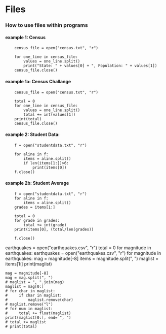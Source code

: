 # Files
### How to use files within programs

#### example 1: Census
        census_file = open("census.txt", "r")

        for one_line in census_file:
            values = one_line.split()
            print("State: " + values[0] + ", Population: " + values[1])
        census_file.close()
#### example 1a: Census Challange
        census_file = open("census.txt", "r")

        total = 0
        for one_line in census_file:
            values = one_line.split()
            total += int(values[1])
        print(total)
        census_file.close()

#### example 2: Student Data:
        f = open("studentdata.txt", "r")

        for aline in f:
            items = aline.split()
            if len(items[1:])>6:
                print(items[0])
        f.close()

#### example 2b: Student Average
        f = open("studentdata.txt", "r")
        for aline in f:
            items = aline.split()
        grades = items[1:]
        
        total = 0
        for grade in grades:
            total += int(grade)
        print(items[0], (total/len(grades))

        f.close()


earthquakes = open("earthquakes.csv", "r")
total = 0
for magnitude in earthquakes:
    earthquakes = open("earthquakes.csv", "r")
    for magnitude in earthquakes:
        mag = magnitude[-8]
        items = magnitude.split(", ")
        maglist = items[1:]
    print(maglist)


    mag = magnitude[-8]
    mag = mag.split(", ")
    # maglist = ", ".join(mag)
    maglist = mag[0:]
    # for char in maglist:
    #     if char in maglist:
    #         maglist.remove(char)
    # maglist.remove("l")
    # for num in maglist:
    #     total += float(maglist)
    print(maglist[0:], end= ", ") 
    # total += maglist
    # print(total)
